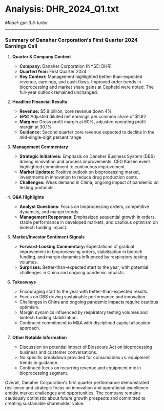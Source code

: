 # Analysis: DHR_2024_Q1.txt

*Model: gpt-3.5-turbo*

---

### Summary of Danaher Corporation's First Quarter 2024 Earnings Call

1. **Quarter & Company Context**
   - **Company:** Danaher Corporation (NYSE: DHR)
   - **Quarter/Year:** First Quarter 2024
   - **Key Context:** Management highlighted better-than-expected revenue, earnings, and cash flows. Improved order trends in bioprocessing and market share gains at Cepheid were noted. The full-year outlook remained unchanged.

2. **Headline Financial Results**
   - **Revenue:** $5.8 billion, core revenue down 4%
   - **EPS:** Adjusted diluted net earnings per common share of $1.92
   - **Margins:** Gross profit margin at 60%, adjusted operating profit margin at 30.1%
   - **Guidance:** Second quarter core revenue expected to decline in the mid-single-digit percent range

3. **Management Commentary**
   - **Strategic Initiatives:** Emphasis on Danaher Business System (DBS) driving innovation and process improvements. CEO Kaizen event highlighted commitment to continuous improvement.
   - **Market Updates:** Positive outlook on bioprocessing market, investments in innovation to reduce drug production costs.
   - **Challenges:** Weak demand in China, ongoing impact of pandemic on testing protocols.

4. **Q&A Highlights**
   - **Analyst Questions:** Focus on bioprocessing orders, competitive dynamics, and margin trends.
   - **Management Responses:** Emphasized sequential growth in orders, stable performance in developed markets, and cautious optimism on biotech funding impact.

5. **Market/Investor Sentiment Signals**
   - **Forward-Looking Commentary:** Expectations of gradual improvement in bioprocessing orders, stabilization in biotech funding, and margin dynamics influenced by respiratory testing volumes.
   - **Surprises:** Better-than-expected start to the year, with potential challenges in China and ongoing pandemic impacts.

6. **Takeaways**
   - Encouraging start to the year with better-than-expected results.
   - Focus on DBS driving sustainable performance and innovation.
   - Challenges in China and ongoing pandemic impacts require cautious optimism.
   - Margin dynamics influenced by respiratory testing volumes and biotech funding stabilization.
   - Continued commitment to M&A with disciplined capital allocation approach.

7. **Other Notable Information**
   - Discussion on potential impact of Biosecure Act on bioprocessing business and customer conversations.
   - No specific breakdown provided for consumables vs. equipment trends in guidance.
   - Continued focus on recurring revenue and equipment mix in bioprocessing segment.

Overall, Danaher Corporation's first quarter performance demonstrated resilience and strategic focus on innovation and operational excellence amidst market challenges and opportunities. The company remains cautiously optimistic about future growth prospects and committed to creating sustainable shareholder value.